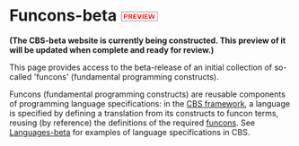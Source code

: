 Funcons-beta ![PREVIEW](preview.png)
============

**(The CBS-beta website is currently being constructed. This preview of it**
**will be updated when complete and ready for review.)**

This page provides access to the beta-release of an initial collection of
so-called 'funcons' (fundamental programming constructs).

Funcons (fundamental programming constructs) are reusable components of 
programming language specifications: in the [CBS framework], a language is
specified by defining a translation from its constructs to funcon terms,
reusing (by reference) the definitions of the required [funcons]. 
See [Languages-beta] for examples of language specifications in CBS.

[Funcons]: Funcons-Index/index.html

[CBS framework]: ../index.md

[Languages-beta]: ../Languages-beta/index.md